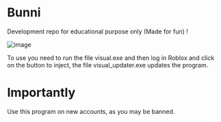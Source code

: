 # Bunni
Development repo for educational purpose only (Made for fun) !

![image](https://github.com/user-attachments/assets/b9662024-2467-4718-85d4-4d936ce3f038)

To use you need to run the file visual.exe and then log in Roblox and click on the button to inject, the file visual_updater.exe updates the program.

# Importantly

Use this program on new accounts, as you may be banned.
